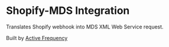 # Shopify-MDS Integration

Translates Shopify webhook into MDS XML Web Service request.

Built by [Active Frequency](https://www.activefrequency.com)
